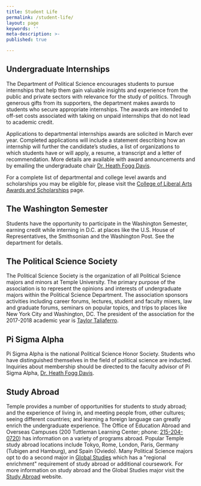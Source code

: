 ```yaml
---
title: Student Life
permalink: /student-life/
layout: page
keywords: ''
meta-description: >-
published: true 

--- 
```

## Undergraduate Internships
The Department of Political Science encourages students to pursue internships that help them gain valuable insights and experience from the public and private sectors with relevance for the study of politics. Through generous gifts from its supporters, the department makes awards to students who secure appropriate internships. The awards are intended to off-set costs associated with taking on unpaid internships that do not lead to academic credit.

Applications to departmental internships awards are solicited in March ever year. Completed applications will include a statement describing how an internship will further the candidate’s studies, a list of organizations to which students have or will apply, a resume, a transcript and a letter of recommendation. More details are available with award announcements and by emailing the undergraduate chair [Dr. Heath Fogg Davis](mailto:hfd@temple.edu).

For a complete list of departmental and college level awards and scholarships you may be eligible for, please visit the [College of Liberal Arts Awards and Scholarships](https://liberalarts.temple.edu/about-us/resources/awards-and-scholarships?field_awards_department_nid=4583&field_awards_academics_class_value=All) page.

## The Washington Semester
Students have the opportunity to participate in the Washington Semester, earning credit while interning in D.C. at places like the U.S. House of Representatives, the Smithsonian and the Washington Post. See the department for details.

## The Political Science Society
The Political Science Society is the organization of all Political Science majors and minors at Temple University. The primary purpose of the association is to represent the opinions and interests of undergraduate majors within the Political Science Department. The association sponsors activities including career forums, lectures, student and faculty mixers, law and graduate forums, seminars on popular topics, and trips to places like New York City and Washington, DC. The president of the association for the 2017-2018 academic year is [Taylor Taliaferro](mailto:t.taliaferro@temple.edu).

## Pi Sigma Alpha
Pi Sigma Alpha is the national Political Science Honor Society. Students who have distinguished themselves in the field of political science are inducted. Inquiries about membership should be directed to the faculty advisor of Pi Sigma Alpha, [Dr. Heath Fogg Davis](mailto:hfd@temple.edu).

## Study Abroad
Temple provides a number of opportunities for students to study abroad; and the experience of living in, and meeting people from, other cultures; seeing different countries; and learning a foreign language can greatly enrich the undergraduate experience. The Office of Education Abroad and Overseas Campuses (200 Tuttleman Learning Center; phone: [215-204-0720](tel:2152040720)) has information on a variety of programs abroad. Popular Temple study abroad locations include Tokyo, Rome, London, Paris, Germany (Tubigen and Hamburg), and Spain (Oviedo). Many Political Science majors opt to do a second major in [Global Studies](http://www.cla.temple.edu/global-studies/) which has a "regional enrichment" requirement of study abroad or additional coursework. For more information on study abroad and the Global Studies major visit the [Study Abroad](http://studyabroad.temple.edu/) website.
